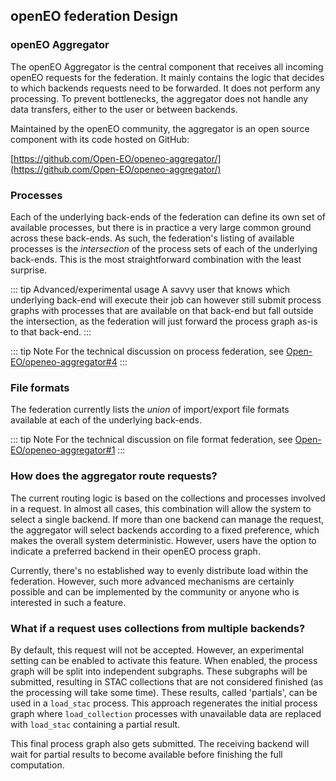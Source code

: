 ## openEO federation Design

### openEO Aggregator

The openEO Aggregator is the central component that receives all incoming openEO requests for the federation. 
It mainly contains the logic that decides to which backends requests need to be forwarded. 
It does not perform any processing. 
To prevent bottlenecks, the aggregator does not handle any data transfers, either to the user or between backends.

Maintained by the openEO community, the aggregator is an open source component with its code hosted on GitHub:

[https://github.com/Open-EO/openeo-aggregator/](https://github.com/Open-EO/openeo-aggregator/)

### Processes

Each of the underlying back-ends of the federation can define its own set of available processes,
but there is in practice a very large common ground across these back-ends.
As such, the federation's listing of available processes is the _intersection_
of the process sets of each of the underlying back-ends.
This is the most straightforward combination with the least surprise.

::: tip Advanced/experimental usage
A savvy user that knows which underlying back-end will execute their job
can however still submit process graphs with processes that are available
on that back-end but fall outside the intersection,
as the federation will just forward the process graph as-is to that back-end.
:::

::: tip Note
For the technical discussion on process federation, see [Open-EO/openeo-aggregator#4](https://github.com/Open-EO/openeo-aggregator/issues/4)
:::

### File formats

The federation currently lists the _union_ of import/export file formats available
at each of the underlying back-ends.

::: tip Note
For the technical discussion on file format federation, see [Open-EO/openeo-aggregator#1](https://github.com/Open-EO/openeo-aggregator/issues/1)
:::


### How does the aggregator route requests?

The current routing logic is based on the collections and processes involved in a request. 
In almost all cases, this combination will allow the system to select a single backend. 
If more than one backend can manage the request, the aggregator will select backends according to a fixed preference, which makes the overall system deterministic. 
However, users have the option to indicate a preferred backend in their openEO process graph.

Currently, there's no established way to evenly distribute load within the federation. 
However, such more advanced mechanisms are certainly possible and can be implemented by the community or anyone who is interested in such a feature.

### What if a request uses collections from multiple backends?

By default, this request will not be accepted.
However, an experimental setting can be enabled to activate this feature.
When enabled, the process graph will be split into independent subgraphs.
These subgraphs will be submitted, resulting in STAC collections that are not considered finished (as the processing will take some time). 
These results, called 'partials', can be used in a `load_stac` process. 
This approach regenerates the initial process graph where `load_collection` processes with unavailable data are replaced with `load_stac` containing a partial result.

This final process graph also gets submitted.
The receiving backend will wait for partial results to become available before finishing the full computation.


